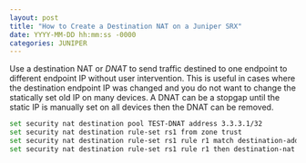 ```yaml
---
layout: post
title: "How to Create a Destination NAT on a Juniper SRX"
date: YYYY-MM-DD hh:mm:ss -0000
categories: JUNIPER 
---
```

Use a destination NAT or _DNAT_ to send traffic destined to one endpoint to different endpoint IP without user intervention. This is useful in cases where the destination endpoint IP was changed and you do not want to change the statically set old IP on many devices. A DNAT can be a stopgap until the static IP is manually set on all devices then the DNAT can be removed.

```sh
set security nat destination pool TEST-DNAT address 3.3.3.1/32
set security nat destination rule-set rs1 from zone trust
set security nat destination rule-set rs1 rule r1 match destination-address 2.2.2.1/32
set security nat destination rule-set rs1 rule r1 then destination-nat pool TEST-DNAT
```
